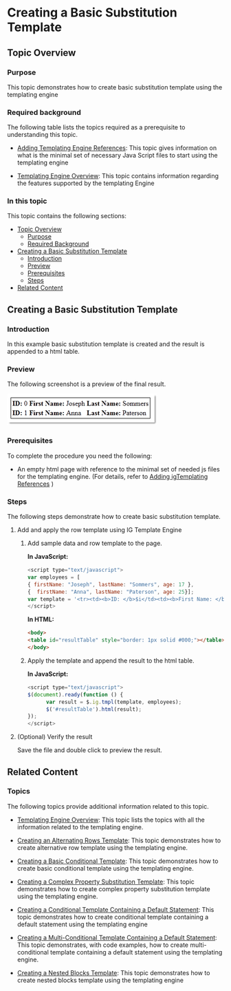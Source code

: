 ﻿<!--
|metadata|
{
    "fileName": "creating-basic-substitution-template",
    "controlName": "igTemplating Engine",
    "tags": ["Formatting","How Do I","Templating"]
}
|metadata|
-->

# Creating a Basic Substitution Template

## <a id="topic-overview"></a>Topic Overview
### <a id="purpose"></a>Purpose

This topic demonstrates how to create basic substitution template using the templating engine

### <a id="required-background"></a>Required background

The following table lists the topics required as a prerequisite to understanding this topic.

- [Adding Templating Engine References](Adding-igTemplating-References.html): This topic gives information on what is the minimal set of necessary Java Script files to start using the templating engine

- [Templating Engine Overview](igTemplating-Overview.html): This topic contains information regarding the features supported by the templating Engine



### In this topic

This topic contains the following sections:

-   [Topic Overview](#topic-overview)
    -   [Purpose](#purpose)
    -   [Required Background](#required-background)
-   [Creating a Basic Substitution Template](#creating-basic-substitution-template)
    -   [Introduction](#introduction)
    -   [Preview](#preview)
    -   [Prerequisites](#prerequisites)
    -   [Steps](#steps)
-   [Related Content](#related-content)



## <a id="creating-basic-substitution-template"></a>Creating a Basic Substitution Template
### <a id="introduction"></a>Introduction

In this example basic substitution template is created and the result is appended to a html table.

### <a id="preview"></a>Preview

The following screenshot is a preview of the final result.

![](images/%28Walkthrough%29Creating_Basic_Substitution_Template_1.png)

### <a id="prerequisites"></a>Prerequisites

To complete the procedure you need the following:

-   An empty html page with reference to the minimal set of needed js files for the templating engine. (For details, refer to [Adding igTemplating References](Adding-igTemplating-References.html) )

### <a id="steps"></a>Steps

The following steps demonstrate how to create basic substitution template.

1.  Add and apply the row template using IG Template Engine

	1. Add sample data and row template to the page.
	
		**In JavaScript:**
		
		```js
		<script type="text/javascript">
		var employees = [
		{ firstName: "Joseph", lastName: "Sommers", age: 17 },
		{  firstName: "Anna", lastName: "Paterson", age: 25}];
		var template = '<tr><td><b>ID: </b>$i</td><td><b>First Name: </b>${firstName}</td><td><b>Last Name: </b>${lastName}</td></tr>';
		</script>
		```
		
		**In HTML:**
		
		```html
		<body>
		<table id="resultTable" style="border: 1px solid #000;"></table>
		</body>
		```
	
	2. Apply the template and append the result to the html table.
	
		**In JavaScript:**
		
		```js
		<script type="text/javascript">
		$(document).ready(function () {
		      var result = $.ig.tmpl(template, employees);
		      $('#resultTable').html(result);
		});
		</script>
		```

2.  (Optional) Verify the result

	Save the file and double click to preview the result.


## <a id="related-content"></a>Related Content
### Topics

The following topics provide additional information related to this topic.

- [Templating Engine Overview](igTemplating-Overview.html): This topic lists the topics with all the information related to the templating engine.

- [Creating an Alternating Rows Template](Creating-an-Alternating-Rows-Template-%28igTemplating%29.html): This topic demonstrates how to create alternative row template using the templating engine.

- [Creating a Basic Conditional Template](Creating-Basic-Conditional-Template.html): This topic demonstrates how to create basic conditional template using the templating engine.

- [Creating a Complex Property Substitution Template](Creating-Complex-Property-Substitution-Template.html): This topic demonstrates how to create complex property substitution template using the templating engine.

- [Creating a Conditional Template Containing a Default Statement](Creating-Conditional-Template-Containing-Default-Statement.html): This topic demonstrates how to create conditional template containing a default statement using the templating engine

- [Creating a Multi-Conditional Template Containing a Default Statement](Creating-Multi-Conditional-Template-Containing-Default-Statement.html): This topic demonstrates, with code examples, how to create multi-conditional template containing a default statement using the templating engine.

- [Creating a Nested Blocks Template](Creating-Nested-Blocks-Template.html): This topic demonstrates how to create nested blocks template using the templating engine





 

 


